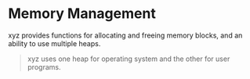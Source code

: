 # Memory Management

xyz provides functions for allocating and freeing memory blocks, and an ability to use multiple heaps. 

 > xyz uses one heap for operating system and the other for user programs.

